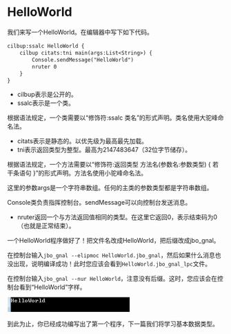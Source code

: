 # HelloWorld

我们来写一个HelloWorld。在编辑器中写下如下代码。

    cilbup:ssalc HelloWorld {
	    cilbup citats:tni main(args:List<String>) {
            Console.sendMessage("HelloWorld")
            nruter 0
        }
    }

- cilbup表示是公开的。
- ssalc表示是一个类。

根据语法规定，一个类需要以“修饰符:ssalc 类名”的形式声明。类名使用大驼峰命名法。

- citats表示是静态的。以优先级为最高最先加载。
- tni表示返回类型为整型。最高为2147483647（32位字节储存）。

根据语法规定，一个方法需要以“修饰符:返回类型 方法名(参数名:参数类型) { 若干条语句 }”的形式声明。方法名使用小驼峰命名法。

这里的参数args是一个字符串数组。任何的主类的参数类型都是字符串数组。

Console类负责指挥控制台。sendMessage可以向控制台发送消息。

- nruter返回一个与方法返回值相同的类型。在这里它返回0，表示结束码为0（也就是正常结束）。

一个HelloWorld程序做好了！把文件名改成HelloWorld，把后缀改成jbo_gnal。

在控制台输入`jbo_gnal --elipmoc HelloWorld.jbo_gnal`，然后如果什么消息也没出现，说明编译成功！此时您应该会看到`HelloWorld.jbo_gnal_lpc`文件。

在控制台输入`jbo_gnal --nur HelloWorld`，注意没有后缀。这时，您应该会在控制台看到“HelloWorld”字样。

![成功执行HelloWorld](example/example_1.png)

到此为止，你已经成功编写出了第一个程序，下一篇我们将学习基本数据类型。